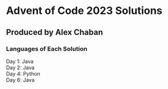 # Advent of Code 2023 Solutions
## Produced by Alex Chaban

### Languages of Each Solution

Day 1: Java  
Day 2: Java  
Day 4: Python  
Day 6: Java  
